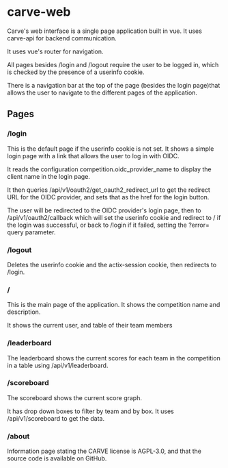 # carve-web

Carve's web interface is a single page application built in vue. It uses carve-api for backend communication.

It uses vue's router for navigation.

All pages besides /login and /logout require the user to be logged in, which is checked by the presence of a userinfo cookie.

There is a navigation bar at the top of the page (besides the login page)that allows the user to navigate to the different pages of the application.

## Pages
### /login
This is the default page if the userinfo cookie is not set. It shows a simple login page with a link that allows the user to log in with OIDC.

It reads the configuration competition.oidc_provider_name to display the client name in the login page.

It then queries /api/v1/oauth2/get_oauth2_redirect_url to get the redirect URL for the OIDC provider, and sets that as the href for the login button.

The user will be redirected to the OIDC provider's login page, then to  /api/v1/oauth2/callback which will set the userinfo cookie and redirect to / if 
the login was successful, or back to /login if it failed, setting the ?error=<error> query parameter.

### /logout
Deletes the userinfo cookie and the actix-session cookie, then redirects to /login.

### /
This is the main page of the application. 
It shows the competition name and description.

It shows the current user, and table of their team members

### /leaderboard

The leaderboard shows the current scores for each team in the competition in a table using /api/v1/leaderboard.

### /scoreboard

The scoreboard shows the current score graph. 

It has drop down boxes to filter by team and by box. It uses /api/v1/scoreboard to get the data.

### /about

Information page stating the CARVE license is AGPL-3.0, and that the source code is available on GitHub.

